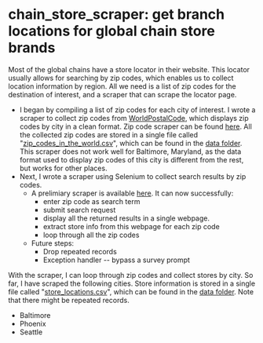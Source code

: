 # chain_store_scraper: get branch locations for global chain store brands

Most of the global chains have a store locator in their website. This locator usually allows for searching by zip codes, which enables us to collect location information by region. All we need is a list of zip codes for the destination of interest, and a scraper that can scrape the locator page. 
- I began by compiling a list of zip codes for each city of interest. I wrote a scraper to collect zip codes from [WorldPostalCode](https://worldpostalcode.com/united-states/washington/seattle), which displays zip codes by city in a clean format. Zip code scraper can be found [here](https://github.com/ruilinchen/chain_store_scraper/blob/master/zip_code_scraper.ipynb). All the collected zip codes are stored in a single file called "[zip_codes_in_the_world.csv](https://github.com/ruilinchen/chain_store_scraper/blob/master/data/zip_codes_in_the_world.csv)", which can be found in the [data folder](https://github.com/ruilinchen/chain_store_scraper/tree/master/data). This scraper does not work well for Baltimore, Maryland, as the data format used to display zip codes of this city is different from the rest, but works for other places. 
- Next, I wrote a scraper using Selenium to collect search results by zip codes. 
  - A prelimiary scraper is available [here](https://github.com/ruilinchen/chain_store_scraper/blob/master/mcdonalds_locator.py). It can now successfully:
    - enter zip code as search term
    - submit search request
    - display all the returned results in a single webpage. 
    - extract store info from this webpage for each zip code
    - loop through all the zip codes
  - Future steps:
    - Drop repeated records
    - Exception handler -- bypass a survey prompt

With the scraper, I can loop through zip codes and collect stores by city. So far, I have scraped the following cities. Store information is stored in a single file called "[store_locations.csv](https://github.com/ruilinchen/chain_store_scraper/blob/master/data/store_locations.csv)", which can be found in the [data folder](https://github.com/ruilinchen/chain_store_scraper/tree/master/data). Note that there might be repeated records. 
- Baltimore
- Phoenix
- Seattle

